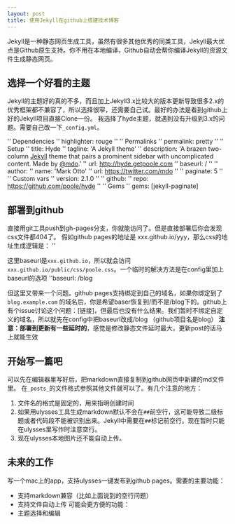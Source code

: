 ```yaml
---
layout: post
title: 使用Jekyll在github上搭建技术博客
---
```


Jekyll是一种静态网页生成工具，虽然有很多其他优秀的同类工具，Jekyll最大优点是Github原生支持。你不用在本地编译，Github自动会帮你编译Jekyll的资源文件生成静态网页。

## 选择一个好看的主题
Jekyll的主题好的真的不多，而且加上Jekyll3.x比较大的版本更新导致很多2.x的优秀框架都不兼容了，所以选择很窄，还需要自己试。最好的办法是看到github上好的Jekyll项目直接Clone一份。
我选择了hyde主题，就遇到没有升级到3.x的问题。需要自己改一下`_config.yml`。

'' Dependencies
'' highlighter:      rouge
'' 
'' Permalinks
'' permalink:        pretty
'' 
'' Setup
'' title:            Hyde
'' tagline:          'A Jekyll theme'
'' description:      'A brazen two-column <a href="http://jekyllrb.com" target="_blank">Jekyll</a> theme that pairs a prominent sidebar with uncomplicated content. Made by <a href="https://twitter.com/mdo" target="_blank">@mdo</a>.'
'' url:              http://hyde.getpoole.com
'' baseurl:          /
'' 
'' author:
''   name:           'Mark Otto'
''   url:            https://twitter.com/mdo
'' 
'' paginate:         5
'' 
'' Custom vars
'' version:          2.1.0
'' 
'' github:
''   repo:           https://github.com/poole/hyde
'' 
'' Gems
'' gems: [jekyll-paginate]

## 部署到github
直接用git工具push到gh-pages分支，你就能访问了。但是直接部署后你会发现css文件都404了。
假如github pages的地址是 xxx.github.io/yyy，那么css的地址生成逻辑是：
'' <link rel="stylesheet" href="{{ site.baseurl }}public/css/poole.css">

这里baseurl是`xxx.github.io`，所以就会访问 `xxx.github.io/public/css/poole.css`。一个临时的解决方法是在config里加上baseurl的选项
''baseurl: /blog

但这里又带来一个问题。github pages支持绑定到自己的域名，如果你绑定到了`blog.example.com` 的域名后，你是希望baser恢复到/而不是/blog下的。github上有个issue讨论这个问题：[链接]，但最后也没有什么结果。我们暂时不绑定自定义的域名，所以就先在config中把baseurl改成/blog （github项目名是blog）
**注意：部署到更新有一些延时的**，感觉是修改静态文件延时最大，更新post的话马上就能生效

## 开始写一篇吧
可以先在编辑器里写好后，把markdown直接复制到github网页中新建的md文件里。
在`_posts_`的文件格式参照其他文件就可以了。有几个注意的地方：
1. 文件名的格式是固定的，用来指明创建时间
2. 如果用ulysses工具生成markdown默认不会在`##`前空行，这可能导致二级标题或者代码段不能被识别出来。Jekyll中需要在`##`标记前空行。现在暂时只能在ulysses里写作时注意空行。
3. 现在ulysses本地图片还不能自动上传。

## 未来的工作
写一个mac上的app，支持ulysses一键发布到github pages。需要的主要功能：
- 支持markdown兼容（比如上面说到的空行问题）
- 支持文件自动上传
可能会更方便的功能：
- 主题选择和编辑
